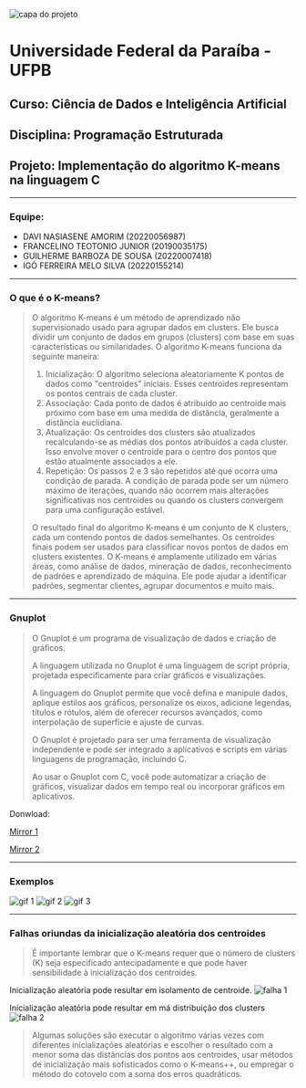 ![capa do projeto](https://github.com/IgoSilvaUFPB/projeto_PE/blob/9bc6b566ae4be943acf52bb9c41b110cd7031e98/capa_projeto_pe.png)
# Universidade Federal da Paraíba - UFPB
## Curso: Ciência de Dados e Inteligência Artificial
## Disciplina: Programação Estruturada
## Projeto: Implementação do algoritmo K-means na linguagem C

---

### Equipe:
- DAVI NASIASENE AMORIM (20220056987)
- FRANCELINO TEOTONIO JUNIOR (20190035175)
- GUILHERME BARBOZA DE SOUSA (20220007418)
- IGÓ FERREIRA MELO SILVA (20220155214)

---

### O que é o K-means?

> O algoritmo K-means é um método de aprendizado não supervisionado usado para agrupar dados em clusters. Ele busca dividir um conjunto de dados em grupos (clusters) com base em suas características ou similaridades.
> O algoritmo K-means funciona da seguinte maneira:
> 1. Inicialização: O algoritmo seleciona aleatoriamente K pontos de dados como "centroides" iniciais. Esses centroides representam os pontos centrais de cada cluster.
> 2. Associação: Cada ponto de dados é atribuído ao centroide mais próximo com base em uma medida de distância, geralmente a distância euclidiana.
> 3. Atualização: Os centroides dos clusters são atualizados recalculando-se as médias dos pontos atribuídos a cada cluster. Isso envolve mover o centroide para o centro dos pontos que estão atualmente associados a ele.
> 4. Repetição: Os passos 2 e 3 são repetidos até que ocorra uma condição de parada. A condição de parada pode ser um número máximo de iterações, quando não ocorrem mais alterações significativas nos centroides ou quando os clusters convergem para uma configuração estável.
> 
> O resultado final do algoritmo K-means é um conjunto de K clusters, cada um contendo pontos de dados semelhantes. Os centroides finais podem ser usados para classificar novos pontos de dados em clusters existentes.
> O K-means é amplamente utilizado em várias áreas, como análise de dados, mineração de dados, reconhecimento de padrões e aprendizado de máquina. Ele pode ajudar a identificar padrões, segmentar clientes, agrupar documentos e muito mais.

---

### Gnuplot

> O Gnuplot é um programa de visualização de dados e criação de gráficos.
> 
> A linguagem utilizada no Gnuplot é uma linguagem de script própria, projetada especificamente para criar gráficos e visualizações.
> 
> A linguagem do Gnuplot permite que você defina e manipule dados, aplique estilos aos gráficos, personalize os eixos, adicione legendas, títulos e rótulos, além de oferecer recursos avançados, como interpolação de superfície e ajuste de curvas.
> 
> O Gnuplot é projetado para ser uma ferramenta de visualização independente e pode ser integrado a aplicativos e scripts em várias linguagens de programação, incluindo C.
> 
> Ao usar o Gnuplot com C, você pode automatizar a criação de gráficos, visualizar dados em tempo real ou incorporar gráficos em aplicativos.

Donwload:

[Mirror 1](https://sourceforge.net/projects/gnuplot/files/gnuplot/)

[Mirror 2](https://fossies.org/windows/misc/gp547-win64-mingw.exe/)

---

### Exemplos

![gif 1](https://github.com/IgoSilvaUFPB/projeto_PE/blob/40d4afc8bc30212fbc869098c8006489fdf95684/gif_1.gif)
![gif 2](https://github.com/IgoSilvaUFPB/projeto_PE/blob/40d4afc8bc30212fbc869098c8006489fdf95684/gif_2.gif)
![gif 3](https://github.com/IgoSilvaUFPB/projeto_PE/blob/40d4afc8bc30212fbc869098c8006489fdf95684/gif_3.gif)

---

### Falhas oriundas da inicialização aleatória dos centroides

> É importante lembrar que o K-means requer que o número de clusters (K) seja especificado antecipadamente e que pode haver sensibilidade à inicialização dos centroides.
 
Inicialização aleatória pode resultar em isolamento de centroide.
![falha 1](https://github.com/IgoSilvaUFPB/projeto_PE/blob/07ed5070492f1ec3c182fbe79f94415994fc5b95/falha_1.png)
 
Inicialização aleatória pode resultar em má distribuição dos clusters
![falha 2](https://github.com/IgoSilvaUFPB/projeto_PE/blob/07ed5070492f1ec3c182fbe79f94415994fc5b95/falha_2.png)

> Algumas soluções são executar o algoritmo várias vezes com diferentes inicializações aleatórias e escolher o resultado com a menor soma das distâncias dos pontos aos centroides, usar métodos de inicialização mais sofisticados como o K-means++, ou empregar o método do cotovelo com a soma dos erros quadráticos.

